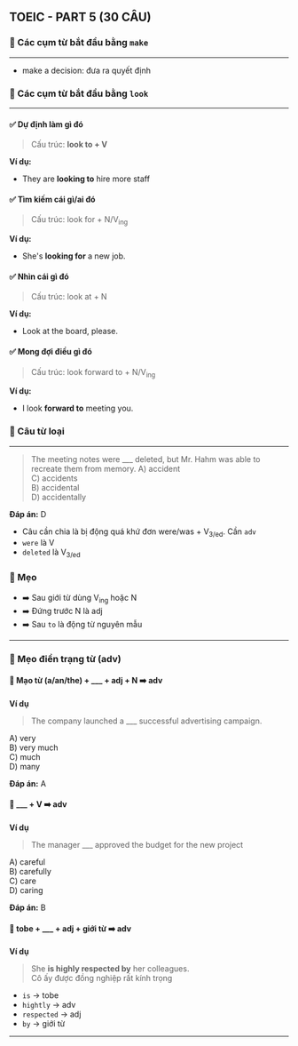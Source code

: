 ## TOEIC - PART 5 (30 CÂU)

### 📌 Các cụm từ bắt đầu bằng `make`

---

- make a decision: đưa ra quyết định

### 📌 Các cụm từ bắt đầu bằng `look`

---

#### ✅ Dự định làm gì đó

> Cấu trúc: **look to + V**

**Ví dụ:**

- They are **looking to** hire more staff

#### ✅ Tìm kiếm cái gì/ai đó
> Cấu trúc: look for + N/V<sub>ing</sub>

**Ví dụ:**

- She's **looking for** a new job.

#### ✅ Nhìn cái gì đó
> Cấu trúc: look at + N

**Ví dụ:**

- Look at the board, please.

#### ✅ Mong đợi điều gì đó
> Cấu trúc: look forward to + N/V<sub>ing</sub>

**Ví dụ:**

- I look **forward to** meeting you.

### 📌 Câu từ loại

---

> The meeting notes were ___ deleted, but Mr. Hahm was able to recreate them from memory.
> A) accident  
> C) accidents  
> B) accidental  
> D) accidentally

**Đáp án:** D  
- Câu cần chia là bị động quá khứ đơn were/was + V<sub>3/ed</sub>. Cần `adv`
- `were` là V  
- `deleted` là V<sub>3/ed</sub>  

### 📌 Mẹo

- ➡️ Sau giới từ dùng V<sub>ing</sub> hoặc N
- ➡️ Đứng trước N là adj
- ➡️ Sau `to` là động từ nguyên mẫu

---

### 📌 Mẹo điền trạng từ (adv)

#### 🧠 Mạo từ (a/an/the) + ___ + adj + N ➡️ adv

**Ví dụ**
> The company launched a ___ successful advertising campaign.

A) very  
B) very much  
C) much  
D) many

**Đáp án:** A

#### 🧠 ___ + V ➡️ adv

**Ví dụ**
> The manager ___ approved the budget for the new project

A) careful  
B) carefully  
C) care  
D) caring

**Đáp án:** B

#### 🧠 tobe + ___ + adj + giới từ ➡️ adv

**Ví dụ**

> She **is highly respected by** her colleagues.  
> Cô ấy được đồng nghiệp rất kính trọng

- `is` → tobe
- `hightly` → adv
- `respected` → adj
- `by` → giới từ

---